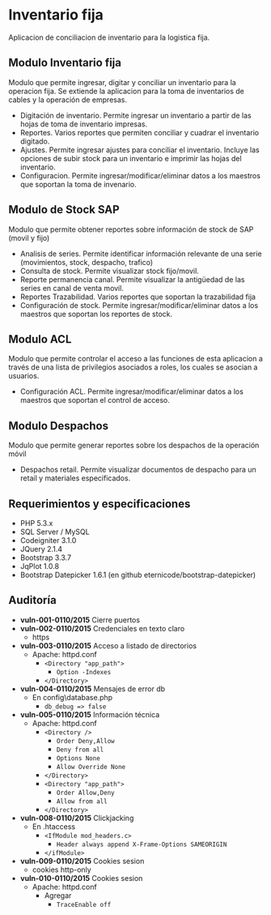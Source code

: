 # Inventario fija

Aplicacion de conciliacion de inventario para la logistica fija.

## Modulo Inventario fija

Modulo que permite ingresar, digitar y conciliar un inventario para la operacion fija. Se extiende la aplicacion para la toma de inventarios de cables y la operación de empresas.

* Digitación de inventario. Permite ingresar un inventario a partir de las hojas de toma de inventario impresas.
* Reportes. Varios reportes que permiten conciliar y cuadrar el inventario digitado.
* Ajustes. Permite ingresar ajustes para conciliar el inventario. Incluye las opciones de subir stock para un inventario e imprimir las hojas del inventario.
* Configuracion. Permite ingresar/modificar/eliminar datos a los maestros que soportan la toma de invenario.

## Modulo de Stock SAP

Modulo que permite obtener reportes sobre información de stock de SAP (movil y fijo)

* Analisis de series. Permite identificar información relevante de una serie (movimientos, stock, despacho, trafico)
* Consulta de stock. Permite visualizar stock fijo/movil.
* Reporte permanencia canal. Permite visualizar la antigüedad de las series en canal de venta movil.
* Reportes Trazabilidad. Varios reportes que soportan la trazabilidad fija
* Configuración de stock. Permite ingresar/modificar/eliminar datos a los maestros que soportan los reportes de stock.

## Modulo ACL

Modulo que permite controlar el acceso a las funciones de esta aplicacion a través de una lista de privilegios asociados a roles, los cuales se asocian a usuarios.

* Configuración ACL. Permite ingresar/modificar/eliminar datos a los maestros que soportan el control de acceso.

## Modulo Despachos

Modulo que permite generar reportes sobre los despachos de la operación móvil

* Despachos retail. Permite visualizar documentos de despacho para un retail y materiales especificados.

## Requerimientos y especificaciones

* PHP 5.3.x
* SQL Server / MySQL
* Codeigniter 3.1.0
* JQuery 2.1.4
* Bootstrap 3.3.7
* JqPlot 1.0.8
* Bootstrap Datepicker 1.6.1 (en github eternicode/bootstrap-datepicker)


## Auditoría

* __vuln-001-0110/2015__ Cierre puertos
* __vuln-002-0110/2015__ Credenciales en texto claro
	* https
* __vuln-003-0110/2015__ Acceso a listado de directorios
	* Apache: httpd.conf
		* `<Directory "app_path">`
			* `Option -Indexes`
		* `</Directory>`
* __vuln-004-0110/2015__ Mensajes de error db
	* En config\database.php
		* `db_debug => false`
* __vuln-005-0110/2015__ Información técnica
	* Apache: httpd.conf
		* `<Directory />`
			* `Order Deny,Allow`
			* `Deny from all`
			* `Options None`
			* `Allow Override None`
		* `</Directory>`
		* `<Directory "app_path">`
			* `Order Allow,Deny`
			* `Allow from all`
		* `</Directory>`
* __vuln-008-0110/2015__ Clickjacking
	* En .htaccess
		* `<IfModule mod_headers.c>`
			* `Header always append X-Frame-Options SAMEORIGIN`
		* `</ifModule>`
* __vuln-009-0110/2015__ Cookies sesion
	* cookies http-only
* __vuln-010-0110/2015__ Cookies sesion
	* Apache: httpd.conf
		* Agregar
			* `TraceEnable off`
